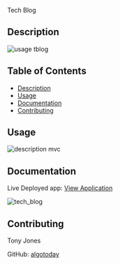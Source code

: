 
Tech Blog
  

## Description
![usage tblog](https://user-images.githubusercontent.com/100335717/184429052-671c0a4c-9e1f-4eff-ba50-e5f7942483e7.png)




## Table of Contents
- [Description](#description)
- [Usage](#usage)
- [Documentation](#Documentation)
- [Contributing](#contributing)

## Usage
![description mvc](https://user-images.githubusercontent.com/100335717/184429092-962c1620-03f2-4903-a279-e0a291b43fad.png)


## Documentation
Live Deployed app: [<a href='https://agile-earth-64002.herokuapp.com'>View Application</a>](https://frozen-spire-06364.herokuapp.com/)


![tech_blog](https://user-images.githubusercontent.com/100335717/184427807-52a2de13-9e8e-4f10-9948-c756c3f147c6.png)



## Contributing
Tony Jones



GitHub: [algotoday](https://github.com/algotoday)

    

